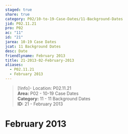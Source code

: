 ```yaml
---  
staged: true  
share: true  
category: P02/10-to-19-Case-Dates/11-Background-Dates  
jid: P02.11.21  
pro: P02  
ac: "11"  
id: "21"  
jarea: 10-19 Case Dates  
jcat: 11 Background Dates  
desc: Date  
friendlyname: February 2013  
title: 21-2013-02-February-2013  
aliases:  
  - P02.11.21  
  - February 2013  
---  
```

>[!info]- Location: P02.11.21  
>**Area:** P02 - 10-19 Case Dates  
>**Category:** 11 - 11 Background Dates  
>**ID:** 21 - February 2013  
  
# February 2013  
